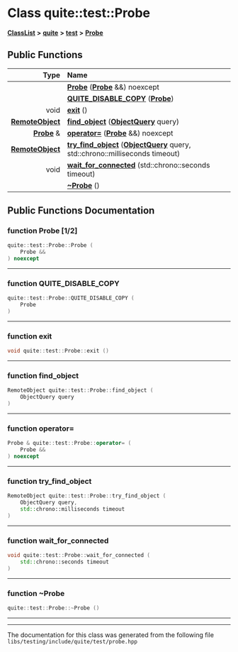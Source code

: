 

# Class quite::test::Probe



[**ClassList**](annotated.md) **>** [**quite**](namespacequite.md) **>** [**test**](namespacequite_1_1test.md) **>** [**Probe**](classquite_1_1test_1_1Probe.md)










































## Public Functions

| Type | Name |
| ---: | :--- |
|   | [**Probe**](#function-probe-12) ([**Probe**](classquite_1_1test_1_1Probe.md) &&) noexcept<br> |
|   | [**QUITE\_DISABLE\_COPY**](#function-quite_disable_copy) ([**Probe**](classquite_1_1test_1_1Probe.md)) <br> |
|  void | [**exit**](#function-exit) () <br> |
|  [**RemoteObject**](classquite_1_1test_1_1RemoteObject.md) | [**find\_object**](#function-find_object) ([**ObjectQuery**](structquite_1_1ObjectQuery.md) query) <br> |
|  [**Probe**](classquite_1_1test_1_1Probe.md) & | [**operator=**](#function-operator) ([**Probe**](classquite_1_1test_1_1Probe.md) &&) noexcept<br> |
|  [**RemoteObject**](classquite_1_1test_1_1RemoteObject.md) | [**try\_find\_object**](#function-try_find_object) ([**ObjectQuery**](structquite_1_1ObjectQuery.md) query, std::chrono::milliseconds timeout) <br> |
|  void | [**wait\_for\_connected**](#function-wait_for_connected) (std::chrono::seconds timeout) <br> |
|   | [**~Probe**](#function-probe) () <br> |




























## Public Functions Documentation




### function Probe [1/2]

```C++
quite::test::Probe::Probe (
    Probe &&
) noexcept
```




<hr>



### function QUITE\_DISABLE\_COPY 

```C++
quite::test::Probe::QUITE_DISABLE_COPY (
    Probe
) 
```




<hr>



### function exit 

```C++
void quite::test::Probe::exit () 
```




<hr>



### function find\_object 

```C++
RemoteObject quite::test::Probe::find_object (
    ObjectQuery query
) 
```




<hr>



### function operator= 

```C++
Probe & quite::test::Probe::operator= (
    Probe &&
) noexcept
```




<hr>



### function try\_find\_object 

```C++
RemoteObject quite::test::Probe::try_find_object (
    ObjectQuery query,
    std::chrono::milliseconds timeout
) 
```




<hr>



### function wait\_for\_connected 

```C++
void quite::test::Probe::wait_for_connected (
    std::chrono::seconds timeout
) 
```




<hr>



### function ~Probe 

```C++
quite::test::Probe::~Probe () 
```




<hr>

------------------------------
The documentation for this class was generated from the following file `libs/testing/include/quite/test/probe.hpp`

